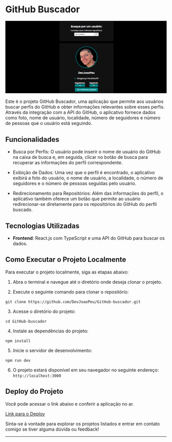 # GitHub Buscador

![GitHub Buscador Preview](https://raw.githubusercontent.com/DevJoaoPeu/GitHub-buscador/master/public/Captura%20de%20Tela%20(56).png)

Este é o projeto GitHub Buscador, uma aplicação que permite aos usuários buscar perfis do GitHub e obter informações relevantes sobre esses perfis. Através da integração com a API do GitHub, o aplicativo fornece dados como foto, nome de usuário, localidade, número de seguidores e número de pessoas que o usuário está seguindo.

## Funcionalidades

- Busca por Perfis: O usuário pode inserir o nome de usuário do GitHub na caixa de busca e, em seguida, clicar no botão de busca para recuperar as informações do perfil correspondente.

- Exibição de Dados: Uma vez que o perfil é encontrado, o aplicativo exibirá a foto do usuário, o nome de usuário, a localidade, o número de seguidores e o número de pessoas seguidas pelo usuário.

- Redirecionamento para Repositórios: Além das informações do perfil, o aplicativo também oferece um botão que permite ao usuário redirecionar-se diretamente para os repositórios do GitHub do perfil buscado.

## Tecnologias Utilizadas

- **Frontend**: React.js com TypeScript e uma API do GitHub para buscar os dados.

## Como Executar o Projeto Localmente

Para executar o projeto localmente, siga as etapas abaixo:

1. Abra o terminal e navegue até o diretório onde deseja clonar o projeto.

2. Execute o seguinte comando para clonar o repositório:

```
git clone https://github.com/DevJoaoPeu/GitHub-buscador.git
```

3. Acesse o diretório do projeto:

```
cd GitHub-buscador
```

4. Instale as dependências do projeto:

```
npm install
```

5. Inicie o servidor de desenvolvimento:

```
npm run dev
```


6. O projeto estará disponível em seu navegador no seguinte endereço: `http://localhost:3000`

 ## Deploy do Projeto

Você pode acessar o link abaixo e conferir a aplicação no ar.

[Link para o Deploy](https://64c0aca2288a3524f31d89e8--astonishing-caramel-031dce.netlify.app/)

Sinta-se à vontade para explorar os projetos listados e entrar em contato comigo se tiver alguma dúvida ou feedback!

---





